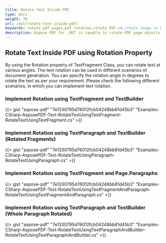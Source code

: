 ```yaml
---
title: Rotate Text Inside PDF
type: docs
weight: 70
url: /net/rotate-text-inside-pdf/
keywords: rotate pdf pages,pdf rotation,rotate PDF c#,rotate image in PDF C#,rotate pdf,rotate text in PDF C#
description: Aspose.PDF for .NET is capable to rotate PDF page objects easily. You can rotate specific, certain or particular pages objects like text or images using C# or VB.NET programmatically.
---
```


## **Rotate Text Inside PDF using Rotation Property**
By using the Rotation property of TextFragment Class, you can rotate text at various angles. The text rotation can be used in different scenarios of document generation. You can specify the rotation angle in degrees to rotate the text as per your requirement. Please check the following different scenarios, in which you can implement text rotation.
### **Implement Rotation using TextFragment and TextBuilder**
{{< gist "aspose-pdf" "7e1330795d76012fcb04248bb81d45b3" "Examples-CSharp-AsposePDF-Text-RotateTextUsingTextFragment-RotateTextUsingTextFragment.cs" >}}
### **Implement Rotation using TextParagraph and TextBuilder (Rotated Fragments)**
{{< gist "aspose-pdf" "7e1330795d76012fcb04248bb81d45b3" "Examples-CSharp-AsposePDF-Text-RotateTextUsingParagraph-RotateTextUsingParagraph.cs" >}}
### **Implement Rotation using TextFragment and Page.Paragraphs**
{{< gist "aspose-pdf" "7e1330795d76012fcb04248bb81d45b3" "Examples-CSharp-AsposePDF-Text-RotateTextUsingTextFragmentAndParagraph-RotateTextUsingTextFragmentAndParagraph.cs" >}}
### **Implement Rotation using TextParagraph and TextBuilder (Whole Paragraph Rotated)**
{{< gist "aspose-pdf" "7e1330795d76012fcb04248bb81d45b3" "Examples-CSharp-AsposePDF-Text-RotateTextUsingTextParagraphAndBuilder-RotateTextUsingTextParagraphAndBuilder.cs" >}}
